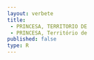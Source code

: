 ```yaml
---
layout: verbete
title:
 - PRINCESA, TERRITORIO DE
 - PRINCESA, Território de
published: false
type: R
---
```


